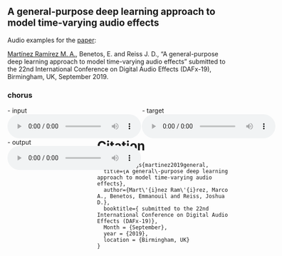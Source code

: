 ## A general-purpose deep learning approach to model time-varying audio effects

Audio examples for the [paper](https://link.for.the.paper):

[Martínez Ramírez M. A.](http://m-marco.com), Benetos, E. and Reiss J. D., “A general-purpose deep learning approach to model time-varying audio effects” submitted to the 22nd International Conference on Digital Audio Effects (DAFx-19), Birmingham, UK, September 2019. 

### chorus



<!-- of course, you should move the inline CSS style to your stylesheet -->
<!-- main container, width = 70% of page, centered -->
<div id="contentBox" style="margin:0px auto; width:100%">

<!-- columns divs, float left, no margin so there is no space between column, width=1/3 -->
<div id="column1" style="float:left; margin:0; width:60%;">
- input
<audio controls="controls">
    <source src="audio/chorus/1-chorus_input.ogg" type="audio/ogg" />
</audio>
</div>

<div id="column2" style="float:left; margin:0;width:40%;">
- target
    <audio controls="controls" >
    <source src="audio/chorus/1-chorus_input.ogg" type="audio/ogg" />
</audio>
</div>

<div id="column3" style="float:left; margin:0;width:40%">
- output
    <audio controls="controls">
    <source src="audio/chorus/1-chorus_input.ogg" type="audio/ogg" />
</audio>
</div>
</div>










# Citation

```
@inproceedings{martinez2019general,
  title={A general\-purpose deep learning approach to model time-varying audio effects},
  author={Mart\'{i}nez Ram\'{i}rez, Marco A., Benetos, Emmanouil and Reiss, Joshua D.},
  booktitle={ submitted to the 22nd International Conference on Digital Audio Effects (DAFx-19)},
  Month = {September},
  year = {2019},
  location = {Birmingham, UK}
}

```
